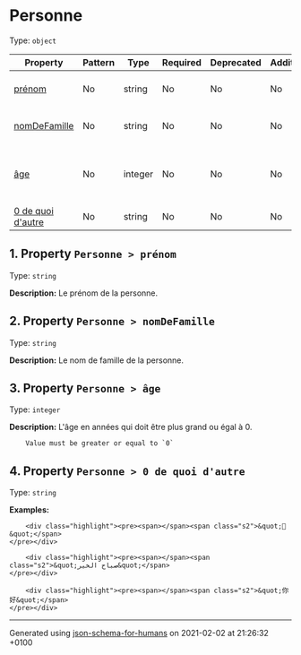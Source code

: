 

# Personne

Type: `object`

| Property | Pattern | Type | Required | Deprecated | Additional | Description |
| -------- | ------- | ---- | -------- | ---------- | ---------- | ----------- |
| [prénom](#pr_nom)|No|string|No|No| No|Le prénom de la personne.|
| [nomDeFamille](#nomDeFamille)|No|string|No|No| No|Le nom de famille de la personne.|
| [âge](#a_ge)|No|integer|No|No| No|L'âge en années qui doit être plus grand ou égal à 0.|
| [0 de quoi d'autre](#a0_de_quoi_d_autre)|No|string|No|No| No|-|

##  <a name="pr_nom"></a>1.  Property `Personne > prénom`

Type: `string`

**Description:** Le prénom de la personne.

##  <a name="nomDeFamille"></a>2.  Property `Personne > nomDeFamille`

Type: `string`

**Description:** Le nom de famille de la personne.

##  <a name="a_ge"></a>3.  Property `Personne > âge`

Type: `integer`

**Description:** L'âge en années qui doit être plus grand ou égal à 0.

        Value must be greater or equal to `0`

##  <a name="a0_de_quoi_d_autre"></a>4.  Property `Personne > 0 de quoi d'autre`

Type: `string`

**Examples:** 

```
    <div class="highlight"><pre><span></span><span class="s2">&quot;🖖&quot;</span>
</pre></div>

```
```
    <div class="highlight"><pre><span></span><span class="s2">&quot;صباح الخير&quot;</span>
</pre></div>

```
```
    <div class="highlight"><pre><span></span><span class="s2">&quot;你好&quot;</span>
</pre></div>

```

----------------------------------------------------------------------------------------------------------------------------
Generated using [json-schema-for-humans](https://github.com/coveooss/json-schema-for-humans) on 2021-02-02 at 21:26:32 +0100